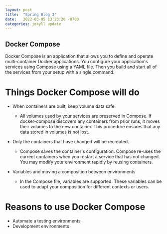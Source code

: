 ```yaml
---
layout: post
title:  "Spring Blog 3"
date:   2022-03-05 13:23:20 -0700
categories: jekyll update
---
```

## Docker Compose
Docker Compose is an application that allows you to define and operate multi-container Docker applications. You configure your application's services using Compose using a YAML file. Then you build and start all of the services from your setup with a single command.

# Things Docker Compose will do 
* When containers are built, keep volume data safe.
  * All volumes used by your services are preserved in Compose. If docker-compose discovers any containers from prior runs, it moves their volumes to the new container. This procedure ensures that any data stored in volumes is not lost.
  
* Only the containers that have changed will be recreated.
  * Compose saves the container's configuration. Compose re-uses the current containers when you restart a service that has not changed. You may modify your environment rapidly by reusing containers.

* Variables and moving a composition between environments
  * In the Compose file, variables are supported. These variables can be used to adapt your composition for different contexts or users.
  
# Reasons to use Docker Compose 
* Automate a testing environments
* Development environments